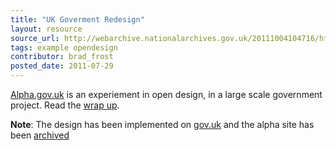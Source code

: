 ```yaml
---
title: "UK Goverment Redesign"
layout: resource
source_url: http://webarchive.nationalarchives.gov.uk/20111004104716/http://alpha.gov.uk/
tags: example opendesign
contributor: brad_frost
posted_date: 2011-07-29
---
```

[Alpha.gov.uk](http://webarchive.nationalarchives.gov.uk/20111004104716/http://alpha.gov.uk/) is an experiement in open design, in a large scale government project. Read the [wrap up](http://digital.cabinetoffice.gov.uk/2011/07/29/alpha-gov-uk-wrap-up/).

**Note**: The design has been implemented on [gov.uk](http://gov.uk) and the alpha site has been [archived](http://webarchive.nationalarchives.gov.uk/20111004104716/http://alpha.gov.uk/)

